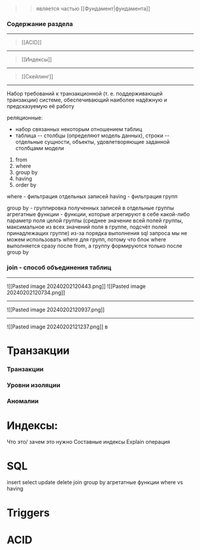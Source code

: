  >> является частью [[Фундамент|фундамента]]
 
### Cодержание раздела
---
>[[ACID]]
---
>[[Индексы]]
---
>[[Скейлинг]]
---


Набор требований к транзакционной (т. е. поддерживающей транзакции) системе, обеспечивающий наиболее надёжную и предсказуемую её работу

реляционные:
- набор связанных некоторым отношением таблиц
- таблица -- столбцы (определяют модель данных), строки -- отдельные сущности, объекты, удовлетворяющие заданной столбцами модели

1. from
2. where
3. group by
4. having
5. order by

where - фильтрация отдельных записей
having - фильтрация групп

group by - группировка полученных записей в отдельные группы
агрегатные функции - функции, которые агрегируют в себе какой-либо параметр поля целой группы (среднее значение всей полей группы, максимальное из всех значений поля в группе, подсчёт полей принадлежащих группе)
из-за порядка выполнения sql запроса мы не можем использовать where для групп, потому что блок where выполняется сразу после from, а группу формируются только после group by

### join - способ объединения таблиц

---------
![[Pasted image 20240202120443.png]]
![[Pasted image 20240202120734.png]]

--------
![[Pasted image 20240202120937.png]]

----
![[Pasted image 20240202121237.png]]
в
# Транзакции
### Транзакции
### Уровни изоляции
### Аномалии

# Индексы:
Что это/ зачем это нужно
Составные индексы
Explain операция

# SQL
insert select update delete 
join group by
агретатные функции
where vs having

# Triggers


# ACID
